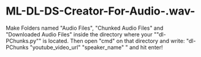# ML-DL-DS-Creator-For-Audio-.wav-
Make Folders named "Audio Files", "Chunked Audio Files" and "Downloaded Audio Files" inside the directory where your ""dl-PChunks.py"" is located. Then open "cmd" on that directory and write: "dl-PChunks "youtube_video_url" "speaker_name" " and hit enter!
